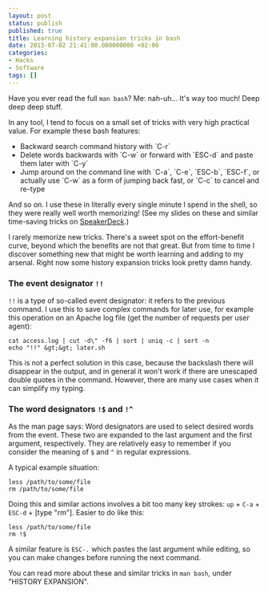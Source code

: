 ```yaml
---
layout: post
status: publish
published: true
title: Learning history expansion tricks in bash
date: 2013-07-02 21:41:00.000000000 +02:00
categories:
- Hacks
- Software
tags: []
---
```

Have you ever read the full `man bash`? Me: nah-uh... It's way too much! Deep deep deep stuff.

In any tool, I tend to focus on a small set of tricks with very high practical value. For example these bash features:
<ul>
	<li>Backward search command history with `C-r`</li>
	<li>Delete words backwards with `C-w` or forward with `ESC-d` and paste them later with `C-y`</li>
	<li>Jump around on the command line with `C-a`, `C-e`, `ESC-b`, `ESC-f`, or actually use `C-w` as a form of jumping back fast, or `C-c` to cancel and re-type</li>
</ul>
And so on. I use these in literally every single minute I spend in the shell, so they were really well worth memorizing! (See my slides on these and similar time-saving tricks on <a href="https://speakerdeck.com/janosgyerik/time-saving-tricks-on-the-command-line">SpeakerDeck</a>.)

I rarely memorize new tricks. There's a sweet spot on the effort-benefit curve, beyond which the benefits are not that great. But from time to time I discover something new that might be worth learning and adding to my arsenal. Right now some history expansion tricks look pretty damn handy.

### The event designator `!!`

`!!` is a type of so-called event designator: it refers to the previous command. I use this to save complex commands for later use, for example this operation on an Apache log file (get the number of requests per user agent):

```
cat access.log | cut -d\" -f6 | sort | uniq -c | sort -n
echo "!!" &gt;&gt; later.sh
```

This is not a perfect solution in this case, because the backslash there will disappear in the output, and in general it won't work if there are unescaped double quotes in the command. However, there are many use cases when it can simplify my typing.

### The word designators `!$` and `!^`

As the man page says: Word designators are used to select desired words from the event. These two are expanded to the last argument and the first argument, respectively. They are relatively easy to remember if you consider the meaning of `$` and `^` in regular expressions.

A typical example situation:

```
less /path/to/some/file
rm /path/to/some/file
```

Doing this and similar actions involves a bit too many key strokes: `up` + `C-a` + `ESC-d` + [type "rm"]. Easier to do like this:

```
less /path/to/some/file
rm !$
```

A similar feature is `ESC-.` which pastes the last argument while editing, so you can make changes before running the next command.

You can read more about these and similar tricks in `man bash`, under "HISTORY EXPANSION".

